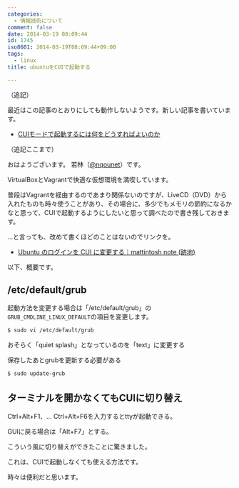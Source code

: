 ```yaml
---
categories:
  - 情報技術について
comment: false
date: 2014-03-19 08:09:44
id: 1745
iso8601: 2014-03-19T08:09:44+09:00
tags:
  - linux
title: ubuntuをCUIで起動する

---
```


（追記）

最近はこの記事のとおりにしても動作しないようです。新しい記事を書いています。

- [CUIモードで起動するには何をどうすればよいのか](/2017/05/13/172528/)

（追記ここまで）

おはようございます。
若林（[@nqounet](https://twitter.com/nqounet)）です。

VirtualBoxとVagrantで快適な仮想環境を満喫しています。

普段はVagrantを経由するのであまり関係ないのですが、LiveCD（DVD）から入れたものも時々使うことがあり、その場合に、多少でもメモリの節約になるかなと思って、CUIで起動するようにしたいと思って調べたので書き残しておきます。

…と言っても、改めて書くほどのことはないのでリンクを。

<ul>
<li><a href="http://mattintosh.blog.so-net.ne.jp/2012-02-28_ubuntu_login_cui">Ubuntu のログインを CUI に変更する｜mattintosh note (跡地)</a></li>
</ul>

以下、概要です。

<h2>/etc/default/grub</h2>

起動方法を変更する場合は「/etc/default/grub」の<code>GRUB_CMDLINE_LINUX_DEFAULT</code>の項目を変更します。

```bash
$ sudo vi /etc/default/grub
```

おそらく「quiet splash」となっているのを「text」に変更する

保存したあとgrubを更新する必要がある

```bash
$ sudo update-grub
```

<h2>ターミナルを開かなくてもCUIに切り替え</h2>

Ctrl+Alt+F1、... Ctrl+Alt+F6を入力するとttyが起動できる。

GUIに戻る場合は「Alt+F7」とする。

こういう風に切り替えができたことに驚きました。

これは、CUIで起動しなくても使える方法です。

時々は便利だと思います。
